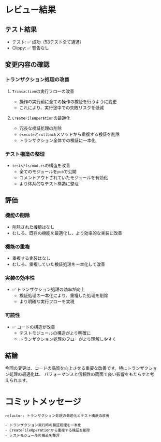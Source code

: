 # レビュー結果

## テスト結果
- テスト: ✅ 成功（53テスト全て通過）
- Clippy: ✅ 警告なし

## 変更内容の確認

### トランザクション処理の改善
1. `Transaction`の実行フローの改善
   - 操作の実行前に全ての操作の検証を行うように変更
   - これにより、実行途中での失敗リスクを低減

2. `CreateFileOperation`の最適化
   - 冗長な検証処理の削除
   - `execute`と`rollback`メソッドから重複する検証を削除
   - トランザクション全体での検証に一本化

### テスト構造の整理
- `tests/fs/mod.rs`の構造を改善
  - 全てのモジュールを`pub`で公開
  - コメントアウトされていたモジュールを有効化
  - より体系的なテスト構造に整理

## 評価

### 機能の削除
- 削除された機能はなし
- むしろ、既存の機能を最適化し、より効率的な実装に改善

### 機能の重複
- 重複する実装はなし
- むしろ、重複していた検証処理を一本化して改善

### 実装の効率性
- ✅ トランザクション処理の効率が向上
  - 検証処理の一本化により、重複した処理を削除
  - より明確な実行フローを実現

### 可読性
- ✅ コードの構造が改善
  - テストモジュールの構造がより明確に
  - トランザクション処理のフローがより理解しやすく

## 結論
今回の変更は、コードの品質を向上させる重要な改善です。特にトランザクション処理の最適化は、
パフォーマンスと信頼性の両面で良い影響をもたらすと考えられます。

# コミットメッセージ
```
refactor: トランザクション処理の最適化とテスト構造の改善

- トランザクション実行時の検証処理を一本化
- CreateFileOperationから重複する検証を削除
- テストモジュールの構造を整理
``` 